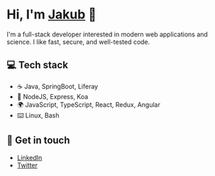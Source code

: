 # Hi, I'm [Jakub](https://jakublesko.com) 👋

I'm a full-stack developer interested in modern web applications and science. I like fast, secure, and well-tested code.

## 💻 Tech stack

- ☕ Java, SpringBoot, Liferay
- 🤖 NodeJS, Express, Koa
- 🌍 JavaScript, TypeScript, React, Redux, Angular
- ⌨️ Linux, Bash

## 📯 Get in touch

- [LinkedIn](https://www.linkedin.com/in/jakublesko/)
- [Twitter](https://twitter.com/kubadlo)
